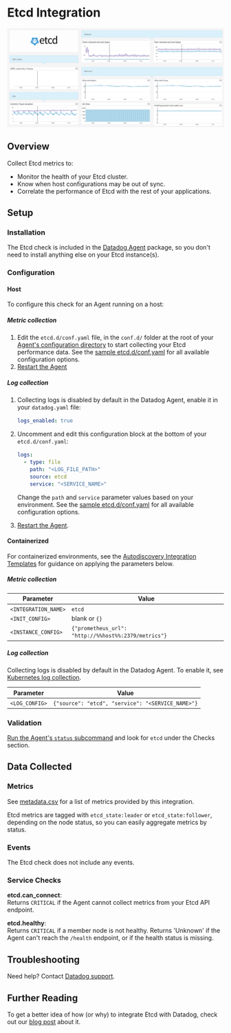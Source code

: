# Etcd Integration

![Etcd Dashboard][1]

## Overview

Collect Etcd metrics to:

- Monitor the health of your Etcd cluster.
- Know when host configurations may be out of sync.
- Correlate the performance of Etcd with the rest of your applications.

## Setup

### Installation

The Etcd check is included in the [Datadog Agent][2] package, so you don't need to install anything else on your Etcd instance(s).

### Configuration

<!-- xxx tabs xxx -->
<!-- xxx tab "Host" xxx -->

#### Host

To configure this check for an Agent running on a host:

##### Metric collection

1. Edit the `etcd.d/conf.yaml` file, in the `conf.d/` folder at the root of your [Agent's configuration directory][3] to start collecting your Etcd performance data. See the [sample etcd.d/conf.yaml][4] for all available configuration options.
2. [Restart the Agent][5]

##### Log collection

1. Collecting logs is disabled by default in the Datadog Agent, enable it in your `datadog.yaml` file:

    ```yaml
    logs_enabled: true
    ```

2. Uncomment and edit this configuration block at the bottom of your `etcd.d/conf.yaml`:

    ```yaml
    logs:
      - type: file
        path: "<LOG_FILE_PATH>"
        source: etcd
        service: "<SERVICE_NAME>"
    ```

    Change the `path` and `service` parameter values based on your environment. See the [sample etcd.d/conf.yaml][4] for all available configuration options.

3. [Restart the Agent][5].

<!-- xxz tab xxx -->
<!-- xxx tab "Containerized" xxx -->

#### Containerized

For containerized environments, see the [Autodiscovery Integration Templates][6] for guidance on applying the parameters below.

##### Metric collection

| Parameter            | Value                                                |
| -------------------- | ---------------------------------------------------- |
| `<INTEGRATION_NAME>` | `etcd`                                               |
| `<INIT_CONFIG>`      | blank or `{}`                                        |
| `<INSTANCE_CONFIG>`  | `{"prometheus_url": "http://%%host%%:2379/metrics"}` |

##### Log collection

Collecting logs is disabled by default in the Datadog Agent. To enable it, see [Kubernetes log collection][11].

| Parameter      | Value                                             |
| -------------- | ------------------------------------------------- |
| `<LOG_CONFIG>` | `{"source": "etcd", "service": "<SERVICE_NAME>"}` |

<!-- xxz tab xxx -->
<!-- xxz tabs xxx -->

### Validation

[Run the Agent's `status` subcommand][7] and look for `etcd` under the Checks section.

## Data Collected

### Metrics

See [metadata.csv][8] for a list of metrics provided by this integration.

Etcd metrics are tagged with `etcd_state:leader` or `etcd_state:follower`, depending on the node status, so you can easily aggregate metrics by status.

### Events

The Etcd check does not include any events.

### Service Checks

**etcd.can_connect**:<br>
Returns `CRITICAL` if the Agent cannot collect metrics from your Etcd API endpoint.

**etcd.healthy**:<br>
Returns `CRITICAL` if a member node is not healthy. Returns 'Unknown' if the Agent can't reach the `/health` endpoint, or if the health status is missing.

## Troubleshooting

Need help? Contact [Datadog support][9].

## Further Reading

To get a better idea of how (or why) to integrate Etcd with Datadog, check out our [blog post][10] about it.

[1]: https://raw.githubusercontent.com/DataDog/integrations-core/master/etcd/images/etcd_dashboard.png
[2]: https://app.datadoghq.com/account/settings#agent
[3]: https://docs.datadoghq.com/agent/guide/agent-configuration-files/#agent-configuration-directory
[4]: https://github.com/DataDog/integrations-core/blob/master/etcd/datadog_checks/etcd/data/conf.yaml.example
[5]: https://docs.datadoghq.com/agent/guide/agent-commands/#start-stop-and-restart-the-agent
[6]: https://docs.datadoghq.com/agent/kubernetes/integrations/
[7]: https://docs.datadoghq.com/agent/guide/agent-commands/#agent-status-and-information
[8]: https://github.com/DataDog/integrations-core/blob/master/etcd/metadata.csv
[9]: https://docs.datadoghq.com/help/
[10]: https://www.datadoghq.com/blog/monitor-etcd-performance
[11]: https://docs.datadoghq.com/agent/kubernetes/log/
